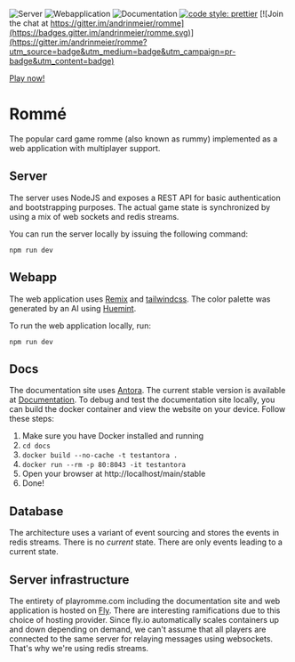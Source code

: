 ![Server](https://github.com/andrinmeier/romme/actions/workflows/server.yml/badge.svg)
![Webapplication](https://github.com/andrinmeier/romme/actions/workflows/webapp.yml/badge.svg)
![Documentation](https://github.com/andrinmeier/romme/actions/workflows/docs.yml/badge.svg)
[![code style: prettier](https://img.shields.io/badge/code_style-prettier-ff69b4.svg?style=flat-square)](https://github.com/prettier/prettier)
[![Join the chat at https://gitter.im/andrinmeier/romme](https://badges.gitter.im/andrinmeier/romme.svg)](https://gitter.im/andrinmeier/romme?utm_source=badge&utm_medium=badge&utm_campaign=pr-badge&utm_content=badge)

[Play now!](https://playromme.com)

# Rommé
The popular card game romme (also known as rummy) implemented as a web application with multiplayer support.

## Server
The server uses NodeJS and exposes a REST API for basic authentication and bootstrapping purposes.
The actual game state is synchronized by using a mix of web sockets and redis streams.

You can run the server locally by issuing the following command:

`npm run dev`

## Webapp
The web application uses [Remix](https://remix.run/) and [tailwindcss](https://tailwindcss.com/).
The color palette was generated by an AI using [Huemint](https://huemint.com/).

To run the web application locally, run:

`npm run dev`

## Docs
The documentation site uses [Antora](https://antora.org/). The current stable version is available at [Documentation](https://docs.playromme.com/main/stable).
To debug and test the documentation site locally, you can build the docker container and view the website on your device. Follow these steps:

1. Make sure you have Docker installed and running
1. `cd docs`
1. `docker build --no-cache -t testantora .`
1. `docker run --rm -p 80:8043 -it testantora`
1. Open your browser at http://localhost/main/stable
1. Done!

## Database
The architecture uses a variant of event sourcing and stores the events in redis streams. There is no *current* state.
There are only events leading to a current state.

## Server infrastructure
The entirety of playromme.com including the documentation site and web application is hosted on [Fly](https://fly.io/).
There are interesting ramifications due to this choice of hosting provider. Since fly.io automatically scales containers up and down depending on demand,
we can't assume that all players are connected to the same server for relaying messages using websockets. That's why we're using redis streams.
